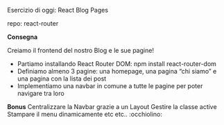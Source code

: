 Esercizio di oggi: React Blog Pages

repo: react-router

**Consegna**

Creiamo il frontend del nostro Blog e le sue pagine!
- Partiamo installando React Router DOM: npm install react-router-dom
- Definiamo almeno 3 pagine: una homepage, una pagina “chi siamo” e una pagina con la lista dei post
- Implementiamo una navbar in comune a tutte le pagine per poter navigare tra loro

**Bonus**
Centralizzare la Navbar grazie a un Layout
Gestire la classe active
Stampare il menu dinamicamente
etc etc.. :occhiolino: